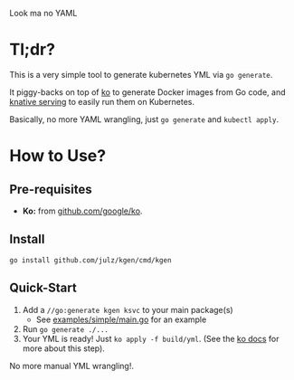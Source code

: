 Look ma no YAML

# Tl;dr?

This is a very simple tool to generate kubernetes YML via `go generate`.

It piggy-backs on top of [ko](http://github.com/google/ko) to generate Docker images
from Go code, and [knative serving](http://github.com/knative/serving) to easily
run them on Kubernetes.

Basically, no more YAML wrangling, just `go generate` and `kubectl apply`.

# How to Use?

## Pre-requisites

- **Ko:** from [github.com/google/ko](http://github.com/google/ko).

## Install

~~~~
go install github.com/julz/kgen/cmd/kgen
~~~~

## Quick-Start

1. Add a `//go:generate kgen ksvc` to your main package(s)
   * See [examples/simple/main.go](examples/simple/main.go#L10) for an example
1. Run `go generate ./...`
1. Your YML is ready! Just `ko apply -f build/yml`. (See the [ko
   docs](http://github.com/google/ko) for more
   about this step).

No more manual YML wrangling!.
